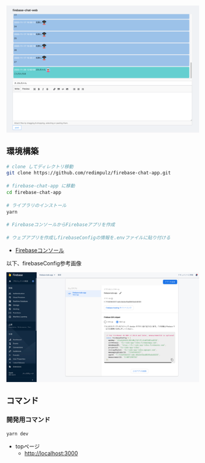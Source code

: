 ![](public/screenshot.png "firebase-chat-app")

## 環境構築

```sh
# clone してディレクトリ移動
git clone https://github.com/redimpulz/firebase-chat-app.git

# firebase-chat-app に移動
cd firebase-chat-app

# ライブラリのインストール
yarn

# FirebaseコンソールからFirebaseアプリを作成

# ウェブアプリを作成しfirebaseConfigの情報を.envファイルに貼り付ける
```

- [Firebaseコンソール](https://console.firebase.google.com/)

以下、firebaseConfig参考画像

![firebaseConfig](public/screenshot2.jpg "firebaseConfig")

## コマンド

### 開発用コマンド

```sh
yarn dev
```

- topページ
  - <http://localhost:3000>